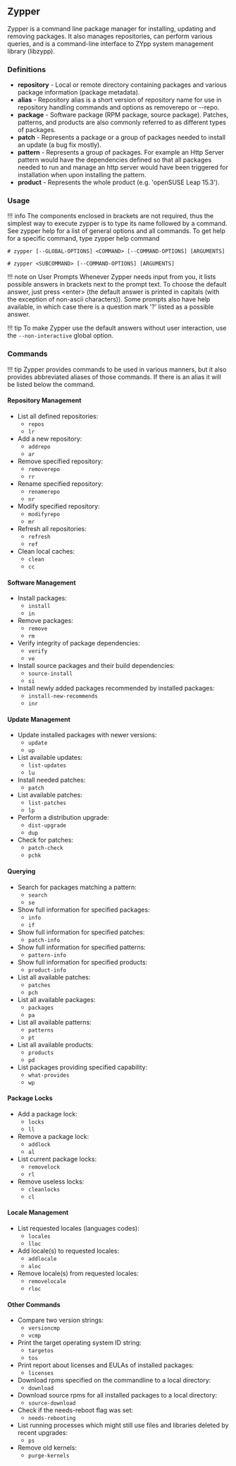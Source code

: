 ## Zypper

Zypper is a command line package manager for installing, updating and removing packages. It also manages repositories, can perform various queries, and is a command-line interface to ZYpp system management library (libzypp).

### Definitions

- **repository** - Local or remote directory containing packages and various package information (package metadata).
- **alias** - Repository alias is a short version of repository name for use in repository handling commands and options as removerepo or --repo.
- **package** - Software package (RPM package, source package). Patches, patterns, and products are also commonly referred to as different types of packages.
- **patch** - Represents a package or a group of packages needed to install an update (a bug fix mostly).
- **pattern** - Represents a group of packages. For example an Http Server pattern would have the dependencies defined so that all packages needed to run and manage an http server would have been triggered for installation when upon installing the pattern.
- **product** - Represents the whole product (e.g. 'openSUSE Leap 15.3').

### Usage

!!! info
    The components enclosed in brackets are not required, thus the simplest way to execute zypper is to type its name followed by a command. See zypper help for a list of general options and all commands. To get help for a specific command, type zypper help command

`# zypper [--GLOBAL-OPTIONS] <COMMAND> [--COMMAND-OPTIONS] [ARGUMENTS]`

`# zypper <SUBCOMMAND> [--COMMAND-OPTIONS] [ARGUMENTS]`

!!! note on User Prompts
    Whenever Zypper needs input from you, it lists possible answers in brackets next to the prompt text. To choose the default answer, just press &lt;enter&gt; (the default answer is printed in capitals (with the exception of non-ascii characters)). Some prompts also have help available, in which case there is a question mark '?' listed as a possible answer.

!!! tip
    To make Zypper use the default answers without user interaction, use the `--non-interactive` global option.

### Commands

!!! tip
    Zypper provides commands to be used in various manners, but it also provides abbreviated aliases of those commands. If there is an alias it will be listed below the command.

#### Repository Management
- List all defined repositories:
    * `repos`
    * `lr`
- Add a new repository:
    * `addrepo`
    * `ar `
- Remove specified repository:
    * `removerepo`
    * `rr `
- Rename specified repository:
    * `renamerepo`
    * `nr`
- Modify specified repository:
    * `modifyrepo`
    * `mr`
- Refresh all repositories:
    * `refresh`
    * `ref`
- Clean local caches:
    * `clean`
    * `cc`
#### Software Management
- Install packages:
    * `install`
    * `in`
- Remove packages:
    * `remove`
    * `rm`
- Verify integrity of package dependencies:
    * `verify`
    * `ve`
- Install source packages and their build dependencies:
    * `source-install`
    * `si`
- Install newly added packages recommended by installed packages:
    * `install-new-recommends`
    * `inr`
                            
#### Update Management
- Update installed packages with newer versions:
    * `update`
    * `up`
- List available updates:
    * `list-updates`
    * `lu`
- Install needed patches:
    * `patch`
- List available patches:
    * `list-patches`
    * `lp`
- Perform a distribution upgrade:
    * `dist-upgrade`
    * `dup`
- Check for patches:
    * `patch-check`
    * `pchk`
#### Querying
- Search for packages matching a pattern:
    * `search`
    * `se`
- Show full information for specified packages:
    * `info`
    * `if`
- Show full information for specified patches:
    * `patch-info`
- Show full information for specified patterns:
    * `pattern-info`
- Show full information for specified products:
    * `product-info`
- List all available patches:
    * `patches`
    * `pch`
- List all available packages:
    * `packages`
    * `pa`
- List all available patterns:
    * `patterns`
    * `pt`
- List all available products:
    * `products`
    * `pd`
- List packages providing specified capability:
    * `what-provides`
    * `wp`
#### Package Locks
- Add a package lock:
    * `locks`
    * `ll`
- Remove a package lock:
    * `addlock`
    * `al`
- List current package locks:
    * `removelock`
    * `rl`
- Remove useless locks:
    * `cleanlocks`
    * `cl`
#### Locale Management
- List requested locales (languages codes):
    * `locales`
    * `lloc`
- Add locale(s) to requested locales:
    * `addlocale`
    * `aloc`
- Remove locale(s) from requested locales:
    * `removelocale`
    * `rloc`
#### Other Commands
- Compare two version strings:
    * `versioncmp`
    * `vcmp`
- Print the target operating system ID string:
    * `targetos`
    * `tos`
- Print report about licenses and EULAs of installed packages:
    * `licenses`
- Download rpms specified on the commandline to a local directory:
    * `download`
- Download source rpms for all installed packages to a local directory:
    * `source-download`
- Check if the needs-reboot flag was set:
    * `needs-rebooting`
- List running processes which might still use files and libraries deleted by recent upgrades:
    * `ps`
- Remove old kernels:
    * `purge-kernels`